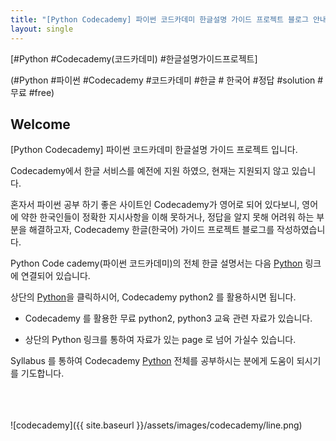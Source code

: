 ```yaml
---
title: "[Python Codecademy] 파이썬 코드카데미 한글설명 가이드 프로젝트 블로그 안내!"
layout: single
---
```


[#Python #Codecademy(코드카데미) #한글설명가이드프로젝트]    

(#Python #파이썬 #Codecademy #코드카데미 #한글 # 한국어 #정답 #solution #무료 #free)

## Welcome


[Python Codecademy] 파이썬 코드카데미 한글설명 가이드 프로젝트 입니다. 

Codecademy에서 한글 서비스를 예전에 지원 하였으, 현재는 지원되지 않고 있습니다.

혼자서 파이썬 공부 하기 좋은 사이트인 Codecademy가 영어로 되어 있다보니, 
영어에 약한 한국인들이 정확한 지시사항을 이해 못하거나, 
정답을 알지 못해 어려워 하는 부분을 해결하고자, 
Codecademy 한글(한국어) 가이드 프로젝트 블로그를 작성하였습니다.     


Python Code cademy(파이썬 코드카데미)의 
전체 한글 설명서는 다음 <a href="/syllabus/">Python</a> 링크에 
연결되어 있습니다.        

상단의 <a href="/syllabus/">Python</a>을 클릭하시어, 
Codecademy python2 를 활용하시면 됩니다.     


* Codecademy 를 활용한 무료 python2, python3 교육 관련 자료가 있습니다.    

* 상단의 Python 링크를 통하여 자료가 있는 page 로 넘어 가실수 있습니다.    


Syllabus 를 통하여 Codecademy <a href="/codecademy/syllabus/">Python</a> 전체를 공부하시는 분에게 도움이 되시기를 기도합니다.    
    
        

<br>
<br>
<br>
![codecademy]({{ site.baseurl }}/assets/images/codecademy/line.png)
